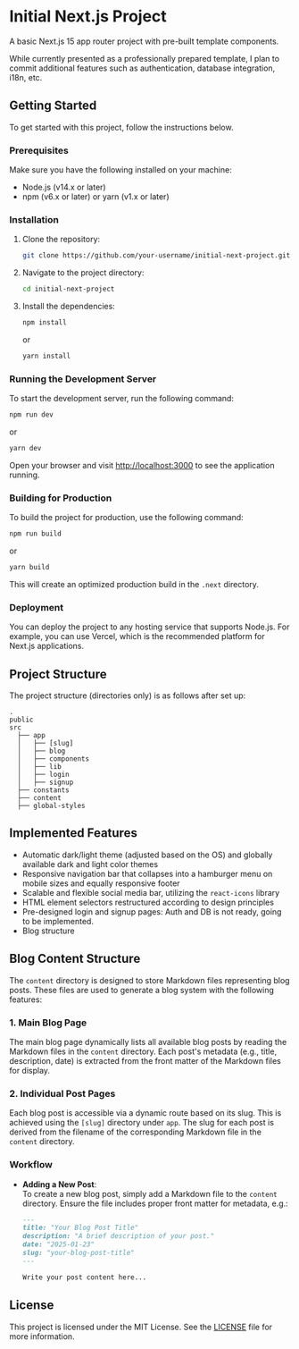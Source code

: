 # Initial Next.js Project

A basic Next.js 15 app router project with pre-built template components.

While currently presented as a professionally prepared template, I plan to commit additional features such as authentication, database integration, i18n, etc.

## Getting Started

To get started with this project, follow the instructions below.

### Prerequisites

Make sure you have the following installed on your machine:
- Node.js (v14.x or later)
- npm (v6.x or later) or yarn (v1.x or later)

### Installation

1. Clone the repository:
   ```bash
   git clone https://github.com/your-username/initial-next-project.git
   ```
2. Navigate to the project directory:
   ```bash
   cd initial-next-project
   ```
3. Install the dependencies:
   ```bash
   npm install
   ```
   or
   ```bash
   yarn install
   ```

### Running the Development Server

To start the development server, run the following command:
```bash
npm run dev
```
or
```bash
yarn dev
```
Open your browser and visit [http://localhost:3000](http://localhost:3000) to see the application running.

### Building for Production

To build the project for production, use the following command:
```bash
npm run build
```
or
```bash
yarn build
```
This will create an optimized production build in the `.next` directory.

### Deployment

You can deploy the project to any hosting service that supports Node.js. For example, you can use Vercel, which is the recommended platform for Next.js applications.

## Project Structure

The project structure (directories only) is as follows after set up:

```
.
public
src
  ├── app
  │   ├── [slug]
  │   ├── blog
  │   ├── components
  │   ├── lib
  │   ├── login
  │   ├── signup
  ├── constants
  ├── content
  ├── global-styles
```

## Implemented Features

- Automatic dark/light theme (adjusted based on the OS) and globally available dark and light color themes
- Responsive navigation bar that collapses into a hamburger menu on mobile sizes and equally responsive footer
- Scalable and flexible social media bar, utilizing the `react-icons` library
- HTML element selectors restructured according to design principles
- Pre-designed login and signup pages: Auth and DB is not ready, going to be implemented.
- Blog structure 

## Blog Content Structure

The `content` directory is designed to store Markdown files representing blog posts. These files are used to generate a blog system with the following features:

### 1. Main Blog Page
The main blog page dynamically lists all available blog posts by reading the Markdown files in the `content` directory. Each post's metadata (e.g., title, description, date) is extracted from the front matter of the Markdown files for display.

### 2. Individual Post Pages
Each blog post is accessible via a dynamic route based on its slug. This is achieved using the `[slug]` directory under `app`. The slug for each post is derived from the filename of the corresponding Markdown file in the `content` directory.

### Workflow

- **Adding a New Post**:  
  To create a new blog post, simply add a Markdown file to the `content` directory. Ensure the file includes proper front matter for metadata, e.g.:

  ```markdown
  ---
  title: "Your Blog Post Title"
  description: "A brief description of your post."
  date: "2025-01-23"
  slug: "your-blog-post-title"
  ---

  Write your post content here...

## License

This project is licensed under the MIT License. See the [LICENSE](LICENSE) file for more information.
